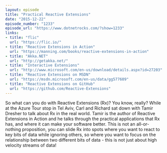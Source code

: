 ```yaml
---
layout: episode
title: "Practical Reactive Extensions"
date: "2015-12-22"
episode_number: "1233"
episode_url: "https://www.dotnetrocks.com/?show=1233"
links:
- title: "flic"
  url: "https://flic.io/"
- title: "Reactive Extensions in Action"
  url: "https://manning.com/books/reactive-extensions-in-action"
- title: "Akka.NET"
  url: "http://getakka.net/"
- title: "Interactive Extensions"
  url: "http://www.microsoft.com/en-us/download/details.aspx?id=27203"
- title: "Reactive Extensions on MSDN"
  url: "https://msdn.microsoft.com/en-us/data/gg577609"
- title: "Reactive Extensions on GitHub"
  url: "https://github.com/Reactive-Extensions"
---
```


So what can you do with Reactive Extensions (Rx)? You know, really? While at the Azure Tour stop in Tel Aviv, Carl and Richard sat down with Tamir Dresher to talk about Rx in the real world. Tamir is the author of Reactive Extensions in Action and he talks through the practical applications that Rx has, and where it can make your software better. This is not an all-or-nothing proposition, you can slide Rx into spots where you want to react to key bits of data while ignoring others, so where you want to focus on the relationship between two different bits of data - this is not just about high velocity streams of data!
